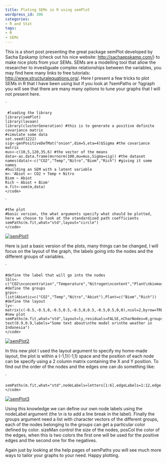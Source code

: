 ```yaml
---
title: Ploting SEMs in R using semPlot
wordpress_id: 306
categories:
- R and Stat
tags:
- R
- SEMs
---
```


This is a short post presenting the great package semPlot developed by Sacha Epskamp (check out his nice website: http://sachaepskamp.com/) to make nice plots from your SEMs. SEMs are a modelling tool that allow the researcher to investiguate complex relationships between the variables, you may find here many links to free tutorials: http://www.structuralequations.org/. Here I present a few tricks to plot SEMs in R that I have been using but if you look at ?semPaths or ?qgraph you will see that there are many many options to tune your graphs that I will not present here.


`
    
    
     #loading the library
    library(semPlot)
    library(lavaan)
    library(clusterGeneration) #this is to generate a positive definite covariance matrix
    #simulate some data
    set.seed(1222)
    sig<-genPositiveDefMat("onion",dim=5,eta=4)$Sigma #the covariance matrix
    mus<-c(10,5,120,35,6) #the vector of the means
    data<-as.data.frame(mvrnorm(100,mu=mus,Sigma=sig)) #the dataset
    names(data)<-c("CO2","Temp","Nitro","Biom","Rich") #giving it some names
    #building an SEM with a latent variable
    m<-'Abiot =~ CO2 + Temp + Nitro
    Biom ~ Abiot
    Rich ~ Abiot + Biom'
    m.fit<-sem(m,data)
    </code>




`
    
    
    #the plot
    #basic version, the what arguments specify what should be plotted, here we choose to look at the standardized path coefficients
    semPaths(m.fit,what="std",layout="circle")
    </code>



[![semPlot1](http://biologyforfun.files.wordpress.com/2014/08/semplot1.png)](https://biologyforfun.files.wordpress.com/2014/08/semplot1.png)

Here is just a basic version of the plots, many things can be changed, I will focus on the layout of the graph, the labels going into the nodes and the different groups of variables.


`
    
    
    #define the label that will go into the nodes
    lbls<-c("CO2\nconcentration","Temperature","Nitrogen\ncontent","Plant\nbiomass","Plant\nrichness","Abiotic\nenvironment")
    #define the groups
    grps<-list(Abiotic=c("CO2","Temp","Nitro","Abiot"),Plant=c("Biom","Rich"))
    #define the layout
    ly<-matrix(c(-0.5,-0.5,0,-0.5,0.5,-0.5,0,0.5,-0.5,0.5,0,0),ncol=2,byrow=TRUE)
    #new plot
    semPaths(m.fit,what="std",layout=ly,residuals=FALSE,nCharNodes=0,groups=grps,color=c("brown","green"),nodeLabels=lbls,sizeMan=8,posCol=c("blue","red"),edge.label.cex=1.5,legend=FALSE)
    text(0.9,0.9,labels="Some text about\nthe model or\nthe weather in Indonesia")
    </code>




[![semPlot2](http://biologyforfun.files.wordpress.com/2014/08/semplot21.png)](https://biologyforfun.files.wordpress.com/2014/08/semplot21.png)

In this new plot I used the layout argument to specify my home-made layout, the plot is within a (-1,1)(-1,1) space and the position of each node can be specify using a 2 column matrix containing the X and Y position. To find out the order of the nodes and the edges one can do something like:


`
    
    
    semPaths(m.fit,what="std",nodeLabels=letters[1:6],edgeLabels=1:12,edge.label.cex=1.5,fade=FALSE)
    </code>




[![semPlot3](http://biologyforfun.files.wordpress.com/2014/08/semplot3.png)](https://biologyforfun.files.wordpress.com/2014/08/semplot3.png)

Using this knowledge we can define our own node labels using the nodeLabel argument (the \n is to add a line break in the label). Finally the groups argument need a list with character vectors of the different groups, each of the nodes belonging to the groups can get a particular color defined by color. sizeMan control the size of the nodes, posCol the color of the edges, when this is two colors the first one will be used for the positive edges and the second one for the negatives.

Again just by looking at the help pages of semPaths you will see much more ways to tailor your graphs to your need. Happy plotting.
